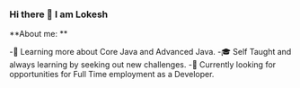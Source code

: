 ### Hi there 👋 I am Lokesh

**About me: **

-🌱 Learning more about Core Java and Advanced Java.
-🎓 Self Taught and always learning by seeking out new challenges.
-💼 Currently looking for opportunities for Full Time employment as a Developer.


<!--
**lokeshbs1994/lokeshbs1994** is a ✨ _special_ ✨ repository because its `README.md` (this file) appears on your GitHub profile.

Here are some ideas to get you started:

- 🔭 I’m currently working on ...
- 🌱 I’m currently learning ...
- 👯 I’m looking to collaborate on ...
- 🤔 I’m looking for help with ...
- 💬 Ask me about ...
- 📫 How to reach me: ...
- 😄 Pronouns: ...
- ⚡ Fun fact: ...
-->
